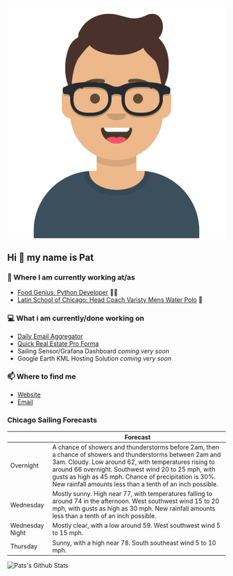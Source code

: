 [![Social banner for p-j-falconer](https://raw.githubusercontent.com/P-J-FALCONER/P-J-FALCONER/master/assets/avataaars.svg)](https://patfalconer.com/)
## Hi :wave: my name is Pat

### 💼 Where I am currently working at/as
- [Food Genius: Python Developer](https://getfoodgenius.com/) 🍔🐍
- [Latin School of Chicago: Head Coach Varisty Mens Water Polo](https://www.latinschool.org/) 🤽


### 💻 What i am currently/done working on
 - [Daily Email Aggregator](https://github.com/P-J-FALCONER/dott_daily_mail)
 - [Quick Real Estate Pro Forma](https://github.com/P-J-FALCONER/henry)
 - Sailing Sensor/Grafana Dashboard *coming very soon*
 - Google Earth KML Hosting Solution *coming very soon*

### 📫 Where to find me
 - [Website](https://patfalconer.com/)
 - [Email](mailto:patrick.j.falconer@gmail.com)


### Chicago Sailing Forecasts
|   | Forecast  |
|---|---|
| Overnight | A chance of showers and thunderstorms before 2am, then a chance of showers and thunderstorms between 2am and 3am. Cloudy. Low around 62, with temperatures rising to around 66 overnight. Southwest wind 20 to 25 mph, with gusts as high as 45 mph. Chance of precipitation is 30%. New rainfall amounts less than a tenth of an inch possible. |
| Wednesday | Mostly sunny. High near 77, with temperatures falling to around 74 in the afternoon. West southwest wind 15 to 20 mph, with gusts as high as 30 mph. New rainfall amounts less than a tenth of an inch possible. |
| Wednesday Night | Mostly clear, with a low around 59. West southwest wind 5 to 15 mph. |
| Thursday | Sunny, with a high near 78. South southeast wind 5 to 10 mph. |

![Pats's Github Stats](https://github-readme-stats.vercel.app/api?username=p-j-falconer&show_icons=true&theme=radical)
